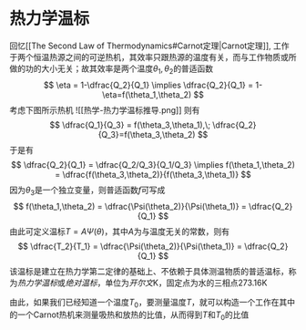 # 热力学温标
回忆[[The Second Law of Thermodynamics#Carnot定理|Carnot定理]], 工作于两个恒温热源之间的可逆热机，其效率只跟热源的温度有关，而与工作物质或所做的功的大小无关；故其效率是两个温度$\theta_1,\theta_2$的普适函数
$$
\eta = 1-\dfrac{Q_2}{Q_1} \implies \dfrac{Q_2}{Q_1} = 1-\eta=f(\theta_1,\theta_2)
$$
考虑下图所示热机
![[热学-热力学温标推导.png]]
则有
$$
\dfrac{Q_1}{Q_3} = f(\theta_3,\theta_1),\; \dfrac{Q_2}{Q_3}=f(\theta_3,\theta_2)
$$
于是有
$$
\dfrac{Q_2}{Q_1} = \dfrac{Q_2/Q_3}{Q_1/Q_3} \implies f(\theta_1,\theta_2) = \dfrac{f(\theta_3,\theta_2)}{f(\theta_3,\theta_1)}
$$
因为$\theta_3$是一个独立变量，则普适函数$f$可写成
$$
f(\theta_1,\theta_2) = \dfrac{\Psi(\theta_2)}{\Psi(\theta_1)} = \dfrac{Q_2}{Q_1}
$$
由此可定义温标$T = A\Psi(\theta)$，其中$A$为与温度无关的常数，则有
$$
\dfrac{T_2}{T_1} = \dfrac{\Psi(\theta_2)}{\Psi(\theta_1)} = \dfrac{Q_2}{Q_1}
$$
该温标是建立在热力学第二定律的基础上、不依赖于具体测温物质的普适温标，称为*热力学温标*或*绝对温标*，单位为*开尔文*$\mathrm{K}$，固定点为水的三相点$273.16\mathrm{K}$

由此，如果我们已经知道一个温度$T_0$，要测量温度$T$，就可以构造一个工作在其中的一个Carnot热机来测量吸热和放热的比值，从而得到$T$和$T_0$的比值
